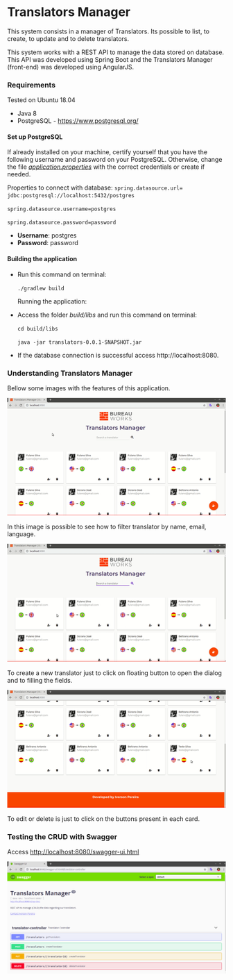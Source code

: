# Translators Manager
This system consists in a manager of Translators. Its possible to list, to create, to update and to delete translators.

This system works with a REST API to manage the data stored on database. This API was developed using Spring Boot and the Translators Manager (front-end) was developed using AngularJS.

### Requirements

Tested on Ubuntu 18.04

- Java 8
- PostgreSQL - https://www.postgresql.org/

#### Set up PostgreSQL

If already installed on your machine, certify yourself that you have the following username and password on your PostgreSQL. Otherwise, change the file *[application.properties](https://github.com/ilp/bw-translators-project/blob/master/src/main/resources/application.properties)* with the correct credentials or create if needed.

Properties to connect with database:
`spring.datasource.url= jdbc:postgresql://localhost:5432/postgres`

`spring.datasource.username=postgres`

`spring.datasource.password=password`

- **Username**: postgres
- **Password**: password

#### Building the application

- Run this command on terminal:

  `./gradlew build`

  Running the application:


- Access the folder *build/libs* and run this command on terminal:

  `cd build/libs`

  `java -jar translators-0.0.1-SNAPSHOT.jar`

- If the database connection is successful access http://localhost:8080.

### Understanding Translators Manager

Bellow some images with the features of this application.

![Filtering translators](demo/1.gif)

In this image is possible to see how to filter translator by name, email, language.

![Creating new translator](demo/2.gif)

To create a new translator just to click on floating button to open the dialog and to filling the fields.

![Editing and removing a translator](demo/3.gif)

To edit or delete is just to click on the buttons present in each card.

### Testing the CRUD with Swagger

Access <http://localhost:8080/swagger-ui.html>

![Swagger](demo/swagger.png)
